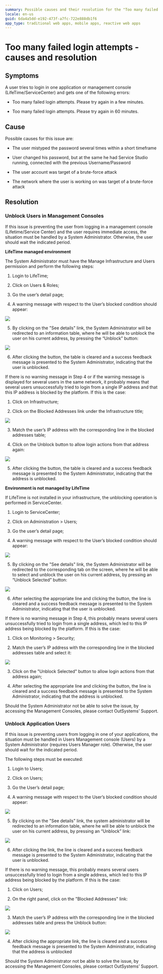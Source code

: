 ```yaml
---
summary: Possible causes and their resolution for the "Too many failed login attempts" error
locale: en-us
guid: 6da4a5dd-e192-473f-a7fc-722e888db1f6
app_type: traditional web apps, mobile apps, reactive web apps
---
```


# Too many failed login attempts - causes and resolution

## Symptoms

A user tries to login in one application or management console (LifeTime/ServiceCenter) and gets one of the following errors:

* Too many failed login attempts. Please try again in a few minutes.

* Too many failed login attempts. Please try again in 60 minutes.

## Cause

Possible causes for this issue are:

* The user mistyped the password several times within a short timeframe

* User changed his password, but at the same he had Service Studio running, connected with the previous Username/Password

* The user account was target of a brute-force attack

* The network where the user is working on was target of a brute-force attack

## Resolution

### Unblock Users in Management Consoles

If this issue is preventing the user from logging in a management console (Lifetime/Service Center) and the user requires immediate access, the situation must be handled by a System Administrator. Otherwise, the user should wait the indicated period.

**LifeTime managed environment**

The System Administrator must have the Manage Infrastructure and Users permission and perform the following steps:

1. Login to LifeTime;

2. Click on Users & Roles;

3. Go the user’s detail page;

4. A warning message with respect to the User’s blocked condition should appear:

![](images/too-many-failed-login_0.png)
 

5. By clicking on the "See details" link, the System Administrator will be redirected to an information table, where he will be able to unblock the user on his current address, by pressing the “Unblock” button:

![](images/too-many-failed-login_1.png)
 

6. After clicking the button, the table is cleared and a success feedback message is presented to the System Administrator, indicating that the user is unblocked.

If there is no warning message in Step 4 or if the warning message is displayed for several users in the same network, it probably means that several users unsuccessfully tried to login from a single IP address and that this IP address is blocked by the platform. If this is the case:

1. Click on Infrastructure;

2. Click on the Blocked Addresses link under the Infrastructure title;

![](images/too-many-failed-login_2.png)
 

3. Match the user’s IP address with the corresponding line in the blocked addresses table;

4. Click on the Unblock button to allow login actions from that address again:

![](images/too-many-failed-login_3.png)
 

5. After clicking the button, the table is cleared and a success feedback message is presented to the System Administrator, indicating that the address is unblocked.

 

**Environment is not managed by LifeTime**

If LifeTime is not installed in your infrastructure, the unblocking operation is performed in ServiceCenter.

1. Login to ServiceCenter;

2. Click on Administration > Users;

3. Go the user’s detail page;

4. A warning message with respect to the User’s blocked condition should appear:

 ![](images/too-many-failed-login_4.png)
 

5. By clicking on the "See details" link, the System Administrator will be redirected to the corresponding tab on the screen, where he will be able to select and unblock the user on his current address, by pressing an “Unblock Selected” button:

![](images/too-many-failed-login_5.png)
 

6. After selecting the appropriate line and clicking the button, the line is cleared and a success feedback message is presented to the System Administrator, indicating that the user is unblocked.

If there is no warning message in Step 4, this probably means several users unsuccessfully tried to login from a single address, which led to this IP address being blocked by the platform. If this is the case:

1. Click on Monitoring > Security;

2. Match the user’s IP address with the corresponding line in the blocked addresses table and select it:

![](images/too-many-failed-login_6.png)
 

3. Click on the "Unblock Selected" button to allow login actions from that address again;

4. After selecting the appropriate line and clicking the button, the line is cleared and a success feedback message is presented to the System Administrator, indicating that the address is unblocked.

Should the System Administrator not be able to solve the issue, by accessing the Management Consoles, please contact OutSystems’ Support.

### Unblock Application Users

If this issue is preventing users from logging in one of your applications, the situation must be handled in Users Management console (Users) by a System Administrator (requires Users Manager role). Otherwise, the user should wait for the indicated period.

The following steps must be executed:

1. Login to Users;

2. Click on Users;

3. Go the User’s detail page;

4. A warning message with respect to the User’s blocked condition should appear:

![](images/too-many-failed-login_7.png)
 

5. By clicking on the "See details" link, the system administrator will be redirected to an information table, where he will be able to unblock the user on his current address, by pressing an “Unblock” link:

![](images/too-many-failed-login_8.png)
 

6. After clicking the link, the line is cleared and a success feedback message is presented to the System Administrator, indicating that the user is unblocked.

If there is no warning message, this probably means several users unsuccessfully tried to login from a single address, which led to this IP address being blocked by the platform. If this is the case:

1. Click on Users;

2. On the right panel, click on the "Blocked Addresses" link:

![](images/too-many-failed-login_9.png)
 

3. Match the user’s IP address with the corresponding line in the blocked addresses table and press the Unblock button:

![](images/too-many-failed-login_10.png)
 

4. After clicking the appropriate link, the line is cleared and a success feedback message is presented to the System Administrator, indicating that the address is unblocked

Should the System Administrator not be able to solve the issue, by accessing the Management Consoles, please contact OutSystems’ Support.

 

